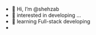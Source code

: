 - 👋 Hi, I’m @shehzab
- 👀 interested in developing ...
- 🌱 learning Full-stack developing 
-    
<!---
shehzab/shehzab is a ✨ special ✨ repository because its `README.md` (this file) appears on your GitHub profile.
You can click the Preview link to take a look at your changes.
--->
